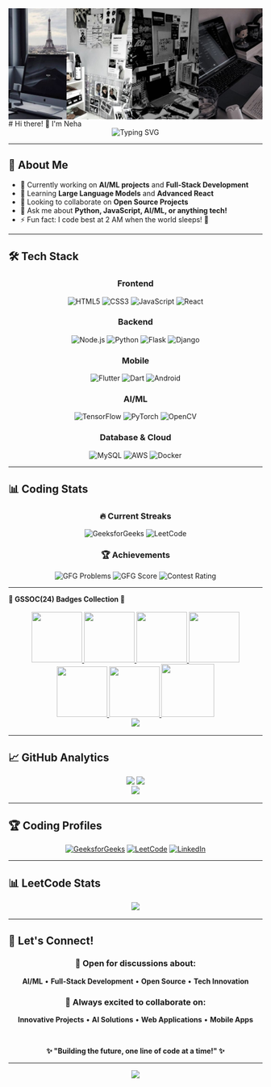 <img align="center" src="college.png" >
# Hi there! 👋 I'm Neha

<div align="center">
  <img src="https://readme-typing-svg.herokuapp.com?font=Fira+Code&pause=1000&color=36BCF7FF&center=true&vCenter=true&width=435&lines=AI%2FML+Enthusiast+%F0%9F%A4%96;Full+Stack+Developer+%F0%9F%9A%80;Always+Learning+%F0%9F%93%9A;Let's+Build+Together+%F0%9F%8C%9F" alt="Typing SVG" />
</div>

---

## 🚀 About Me

- 🔭 Currently working on **AI/ML projects** and **Full-Stack Development**
- 🌱 Learning **Large Language Models** and **Advanced React**
- 👯 Looking to collaborate on **Open Source Projects**
- 💬 Ask me about **Python, JavaScript, AI/ML, or anything tech!**
- ⚡ Fun fact: I code best at 2 AM when the world sleeps! 🌙

---

## 🛠️ Tech Stack

<div align="center">

### Frontend
![HTML5](https://img.shields.io/badge/HTML5-E34F26?style=for-the-badge&logo=html5&logoColor=white)
![CSS3](https://img.shields.io/badge/CSS3-1572B6?style=for-the-badge&logo=css3&logoColor=white)
![JavaScript](https://img.shields.io/badge/JavaScript-F7DF1E?style=for-the-badge&logo=javascript&logoColor=black)
![React](https://img.shields.io/badge/React-20232A?style=for-the-badge&logo=react&logoColor=61DAFB)

### Backend
![Node.js](https://img.shields.io/badge/Node.js-43853D?style=for-the-badge&logo=node.js&logoColor=white)
![Python](https://img.shields.io/badge/Python-3776AB?style=for-the-badge&logo=python&logoColor=white)
![Flask](https://img.shields.io/badge/Flask-000000?style=for-the-badge&logo=flask&logoColor=white)
![Django](https://img.shields.io/badge/Django-092E20?style=for-the-badge&logo=django&logoColor=white)

### Mobile
![Flutter](https://img.shields.io/badge/Flutter-02569B?style=for-the-badge&logo=flutter&logoColor=white)
![Dart](https://img.shields.io/badge/Dart-0175C2?style=for-the-badge&logo=dart&logoColor=white)
![Android](https://img.shields.io/badge/Android-3DDC84?style=for-the-badge&logo=android&logoColor=white)

### AI/ML
![TensorFlow](https://img.shields.io/badge/TensorFlow-FF6F00?style=for-the-badge&logo=tensorflow&logoColor=white)
![PyTorch](https://img.shields.io/badge/PyTorch-EE4C2C?style=for-the-badge&logo=pytorch&logoColor=white)
![OpenCV](https://img.shields.io/badge/OpenCV-27338e?style=for-the-badge&logo=OpenCV&logoColor=white)

### Database & Cloud
![MySQL](https://img.shields.io/badge/MySQL-005C84?style=for-the-badge&logo=mysql&logoColor=white)
![AWS](https://img.shields.io/badge/Amazon_AWS-FF9900?style=for-the-badge&logo=amazonaws&logoColor=white)
![Docker](https://img.shields.io/badge/Docker-2496ED?style=for-the-badge&logo=docker&logoColor=white)

</div>

---

## 📊 Coding Stats

<div align="center">
  
### 🔥 Current Streaks
![GeeksforGeeks](https://img.shields.io/badge/GFG_Streak-365_Days-00C851?style=for-the-badge&logo=geeksforgeeks&logoColor=white)
![LeetCode](https://img.shields.io/badge/LeetCode_Streak-100+_Days-FFA116?style=for-the-badge&logo=leetcode&logoColor=black)

### 🏆 Achievements
![GFG Problems](https://img.shields.io/badge/GFG_Problems-400+-00C851?style=for-the-badge&logo=geeksforgeeks&logoColor=white)
![GFG Score](https://img.shields.io/badge/GFG_Score-1000+-00C851?style=for-the-badge&logo=geeksforgeeks&logoColor=white)
![Contest Rating](https://img.shields.io/badge/Contest_Rating-1798-FF6B6B?style=for-the-badge)

</div>

---


 <summary><b>🥇 GSSOC(24) Badges Collection 🌟</b></summary><br>
<div style='display:flex; align-items:center; gap: 10px;' align='center'>
  <a href="https://gssoc.girlscript.tech/leaderboard">
    <img src="https://raw.githubusercontent.com/GSSoC24/Postman-Challenge/main/docs/assets/Postman%20White.png" width="100px" height="100px" />
    <img src="https://raw.githubusercontent.com/GSSoC24/Postman-Challenge/main/docs/assets/1.png" width="100px" height="100px" />
    <img src="https://raw.githubusercontent.com/GSSoC24/Postman-Challenge/main/docs/assets/2.png" width="100px" height="100px" />
    <img src="https://raw.githubusercontent.com/GSSoC24/Postman-Challenge/main/docs/assets/3.png" width="100px" height="100px" />
    <img src="https://raw.githubusercontent.com/GSSoC24/Postman-Challenge/main/docs/assets/4.png" width="100px" height="100px" />
    <img src="https://raw.githubusercontent.com/GSSoC24/Postman-Challenge/main/docs/assets/5.png" width="100px" height="100px" />
    <img src="https://raw.githubusercontent.com/GSSoC24/Postman-Challenge/main/docs/assets/6.png" width="105px" height="105px" />
  </a>
</div>
</details>

<div align="center">
  <img src="https://user-images.githubusercontent.com/73097560/115834477-dbab4500-a447-11eb-908a-139a6edaec5c.gif">
</div>


---

## 📈 GitHub Analytics

<div align="center">
  <img height="180em" src="https://github-readme-stats.vercel.app/api?username=codewidneha&show_icons=true&theme=radical&hide_border=true&count_private=true"/>
  <img height="180em" src="https://github-readme-stats.vercel.app/api/top-langs/?username=codewidneha&layout=compact&theme=radical&hide_border=true"/>
</div>

<div align="center">
  <img src="https://github-readme-streak-stats.herokuapp.com/?user=codewidneha&theme=radical&hide_border=true" />
</div>

---

## 🏆 Coding Profiles

<div align="center">

[![GeeksforGeeks](https://img.shields.io/badge/GeeksforGeeks-Visit_Profile-0F9D58?style=for-the-badge&logo=geeksforgeeks&logoColor=white)](https://auth.geeksforgeeks.org/user/coder_nia24/practice)
[![LeetCode](https://img.shields.io/badge/LeetCode-Visit_Profile-FFA116?style=for-the-badge&logo=leetcode&logoColor=black)](https://leetcode.com/u/kohlineha352/)
[![LinkedIn](https://img.shields.io/badge/LinkedIn-Connect-0077B5?style=for-the-badge&logo=linkedin&logoColor=white)](https://linkedin.com/in/your-profile)

</div>

---

## 📊 LeetCode Stats

<div align="center">
  <img src="https://leetcode.card.workers.dev/kohlineha352?theme=dark&font=baloo&extension=null" />
</div>

---


## 🤝 Let's Connect!

<div align="center">

### 💬 Open for discussions about:
**AI/ML** • **Full-Stack Development** • **Open Source** • **Tech Innovation**

### 🚀 Always excited to collaborate on:
**Innovative Projects** • **AI Solutions** • **Web Applications** • **Mobile Apps**

<br>

**✨ "Building the future, one line of code at a time!" ✨**

</div>

---

<div align="center">
  <img src="https://komarev.com/ghpvc/?username=codewidneha&color=blueviolet&style=for-the-badge" />
</div>
